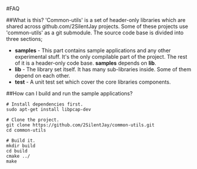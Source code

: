 #FAQ

##What is this?
'Common-utils' is a set of header-only libraries which are shared across github.com/2SilentJay projects.
Some of these projects use 'common-utils' as a git submodule.
The source code base is divided into three sections;

- **samples** - This part contains sample applications and any other experimental stuff.
It's the only compilable part of the project. The rest of it is a header-only code base.
**samples** depends on **lib**.
- **lib** - The library set itself. It has many sub-libraries inside. Some of them depend on each other.
- **test** - A unit test set which cover the core libraries components.

##How can I build and run the sample applications?
```
# Install dependencies first.
sudo apt-get install libpcap-dev

# Clone the project.
git clone https://github.com/2SilentJay/common-utils.git
cd common-utils

# Build it.
mkdir build
cd build
cmake ../
make
```

